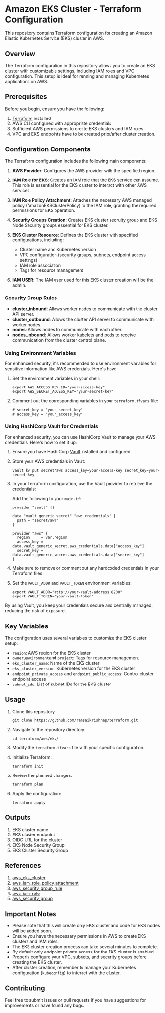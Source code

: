 # Amazon EKS Cluster - Terraform Configuration

This repository contains Terraform configuration for creating an Amazon Elastic Kubernetes Service (EKS) cluster in AWS.

## Overview

The Terraform configuration in this repository allows you to create an EKS cluster with customizable settings, including IAM roles and VPC configuration. This setup is ideal for running and managing Kubernetes applications on AWS.

## Prerequisites

Before you begin, ensure you have the following:

1. [Terraform](https://www.terraform.io/downloads.html) installed
2. AWS CLI configured with appropriate credentials
3. Sufficient AWS permissions to create EKS clusters and IAM roles
4. VPC and EKS endpoints have to be created prior/after cluster creation.


## Configuration Components

The Terraform configuration includes the following main components:

1. **AWS Provider**: Configures the AWS provider with the specified region.

2. **IAM Role for EKS**: Creates an IAM role that the EKS service can assume. This role is essential for the EKS cluster to interact with other AWS services.

3. **IAM Role Policy Attachment**: Attaches the necessary AWS managed policy (AmazonEKSClusterPolicy) to the IAM role, granting the required permissions for EKS operation.

4. **Security Groups Creation**: Creates EKS cluster secruity group and EKS Node Security groups essential for EKS cluster.

5. **EKS Cluster Resource**: Defines the EKS cluster with specified configurations, including:
   - Cluster name and Kubernetes version
   - VPC configuration (security groups, subnets, endpoint access settings)
   - IAM role association
   - Tags for resource management

6. **IAM USER**: The IAM user used for this EKS cluster creation will be the admin.

### Security Group Rules

- **cluster_inbound**: Allows worker nodes to communicate with the cluster API server.
- **cluster_outbound**: Allows the cluster API server to communicate with worker nodes.
- **nodes**: Allows nodes to communicate with each other.
- **nodes_inbound**: Allows worker kubelets and pods to receive communication from the cluster control plane.

### Using Environment Variables

For enhanced security, it's recommended to use environment variables for sensitive information like AWS credentials. Here's how:

1. Set the environment variables in your shell:
   ```
   export AWS_ACCESS_KEY_ID="your-access-key"
   export AWS_SECRET_ACCESS_KEY="your-secret-key"
   ```

2. Comment out the corresponding variables in your `terraform.tfvars` file:
   ```hcl
   # secret_key = "your_secret_key"
   # access_key = "your_access_key"
   ```
### Using HashiCorp Vault for Credentials

For enhanced security, you can use HashiCorp Vault to manage your AWS credentials. Here's how to set it up:

1. Ensure you have HashiCorp [Vault](https://developer.hashicorp.com/vault/downloads) installed and configured.

2. Store your AWS credentials in Vault:
   ```
   vault kv put secret/aws access_key=your-access-key secret_key=your-secret-key
   ```

3. In your Terraform configuration, use the Vault provider to retrieve the credentials:

   Add the following to your `main.tf`:

   ```hcl
   provider "vault" {}

   data "vault_generic_secret" "aws_credentials" {
     path = "secret/aws"
   }

   provider "aws" {
     region     = var.region
     access_key = data.vault_generic_secret.aws_credentials.data["access_key"]
     secret_key = data.vault_generic_secret.aws_credentials.data["secret_key"]
   }
   ```

4. Make sure to remove or comment out any hardcoded credentials in your Terraform files.

5. Set the `VAULT_ADDR` and `VAULT_TOKEN` environment variables:
   ```
   export VAULT_ADDR="http://your-vault-address:8200"
   export VAULT_TOKEN="your-vault-token"
   ```

By using Vault, you keep your credentials secure and centrally managed, reducing the risk of exposure.

## Key Variables

The configuration uses several variables to customize the EKS cluster setup:

- `region`: AWS region for the EKS cluster
- `owner`,`environment`and `project`: Tags for resource management
- `eks_cluster_name`: Name of the EKS cluster
- `eks_cluster_version`: Kubernetes version for the EKS cluster
- `endpoint_private_access` and `endpoint_public_access`: Control cluster endpoint access
- `subnet_ids`: List of subnet IDs for the EKS cluster

## Usage

1. Clone this repository:
   ```
   git clone https://github.com/ramsaikrishnap/terraform.git
   ```

2. Navigate to the repository directory:
   ```
   cd terraform/aws/eks/
   ```

3. Modify the `terraform.tfvars` file with your specific configuration.

4. Initialize Terraform:
   ```
   terraform init
   ```

5. Review the planned changes:
   ```
   terraform plan
   ```

6. Apply the configuration:
   ```
   terraform apply
   ```

## Outputs
1. EKS cluster name
2. EKS cluster endpoint
3. OIDC URL for the cluster
4. EKS Node Security Group
5. EKS Cluster Security Group

## References
1. [aws_eks_cluster](https://registry.terraform.io/providers/hashicorp/aws/latest/docs/resources/eks_cluster.html)
2. [aws_iam_role_policy_attachment](https://registry.terraform.io/providers/hashicorp/aws/latest/docs/resources/iam_role_policy_attachment)
3. [aws_security_group_rule](https://registry.terraform.io/providers/hashicorp/aws/latest/docs/resources/security_group_rule.html)
4. [aws_iam_role](https://registry.terraform.io/providers/hashicorp/aws/latest/docs/resources/iam_role)
5. [aws_security_group](https://registry.terraform.io/providers/hashicorp/aws/latest/docs/resources/security_group)
## Important Notes

- Please note that this will create only EKS cluster and code for EKS nodes will be added soon.
- Ensure you have the necessary permissions in AWS to create EKS clusters and IAM roles.
- The EKS cluster creation process can take several minutes to complete.
- By default only endpoint private access for the EKS cluster is enabled.
- Properly configure your VPC, subnets, and security groups before creating the EKS cluster.
- After cluster creation, remember to manage your Kubernetes configuration (`kubeconfig`) to interact with the cluster.

## Contributing

Feel free to submit issues or pull requests if you have suggestions for improvements or have found any bugs.

